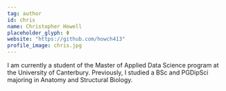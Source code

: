 ```yaml
---
tag: author
id: chris
name: Christopher Howell
placeholder_glyph: Φ
website: "https://github.com/howch413"
profile_image: chris.jpg
---
```


I am currently a student of the Master of Applied Data Science program at the University of Canterbury. Previously, I studied a BSc and PGDipSci majoring in Anatomy and Structural Biology.

